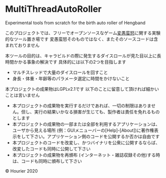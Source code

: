 # MultiThreadAutoRoller
Experimental tools from scratch for the birth auto roller of Hengband

このプロジェクトでは、フリーでオープンソースなゲーム[変愚蛮怒](https://osdn.net/projects/hengband/)に関する実験的なツール置き場です
変愚蛮怒そのものではなく、またそのソースコードは含まれておりません

本ツールの目的は、キャラビルドの際に発生するダイスロールが見た目以上に長時間かかる事象の解決です
具体的には以下の2つを目指します
- マルチスレッドで大量のダイスロールを回すこと
- 身長・体重・年齢等のパラメータ選定に時間をかけないこと

本プロジェクトの成果物はLGPLv2.1です
以下のことに留意して頂ければ細かいことは言いません
- 本プロジェクトの成果物を実行するだけであれば、一切の制限はありません。但し、実行の結果いかなる損害が生じても、製作者は責任を免れるものとします
- 本プロジェクトの成果物の一部または全部を利用するアプリケーションは、ユーザから見える場所 (例：GUIメニューバーの[Help]-[About])に著作権表示をして下さい。アプリケーション側のコードを公開するか否かは自由です
- 本プロジェクトのコードを改変し、かつバイナリを公衆に公開するならば、改変したコードも同時に公開して下さい
- 本プロジェクトの成果物を再頒布 (インターネット・雑誌収録その他)する時は、コードも同時に頒布して下さい

&copy; Hourier 2020
